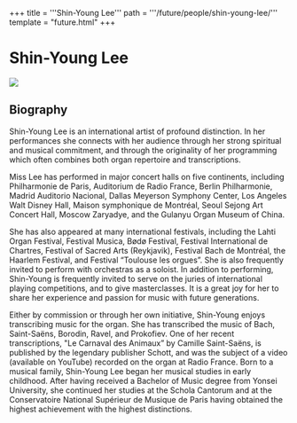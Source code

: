 +++
title = '''Shin-Young Lee'''
path = '''/future/people/shin-young-lee/'''
template = "future.html"
+++

<h1>Shin-Young Lee</h1>

<img src="https://custom.cvent.com/C3A4539B19F74ABCB6FCE437F6BC0A74/files/event/910aaf2914d44586a56fbd0b3b2c31c0/b855bc8d26f24f7fafcef6e4e73c4923.jpg">
<h2>Biography</h2>
<p>Shin-Young Lee is an international artist of profound distinction. In her performances she connects with her audience through her strong spiritual and musical commitment, and through the originality of her programming which often combines both organ repertoire and transcriptions.

Miss Lee has performed in major concert halls on five continents, including Philharmonie de Paris, Auditorium de Radio France, Berlin Philharmonie, Madrid Auditorio Nacional, Dallas Meyerson Symphony Center, Los Angeles Walt Disney Hall, Maison symphonique de Montréal, Seoul Sejong Art Concert Hall, Moscow Zaryadye, and the Gulanyu Organ Museum of China.

She has also appeared at many international festivals, including the Lahti Organ Festival, Festival Musica, Bødø Festival, Festival International de Chartres, Festival of Sacred Arts (Reykjavik), Festival Bach de Montréal, the Haarlem Festival, and Festival “Toulouse les orgues”. She is also frequently invited to perform with orchestras as a soloist. 
In addition to performing, Shin-Young is frequently invited to serve on the juries of international playing competitions, and to give masterclasses. It is a great joy for her to share her experience and passion for music with future generations.

Either by commission or through her own initiative, Shin-Young enjoys transcribing music for the organ.  She has transcribed the music of Bach, Saint-Saëns, Borodin, Ravel, and Prokofiev. One of her recent transcriptions, "Le Carnaval des Animaux” by Camille Saint-Saëns, is published by the legendary publisher Schott, and was the subject of a video (available on YouTube) recorded on the organ at Radio France.
Born to a musical family, Shin-Young Lee began her musical studies in early childhood. After having received a Bachelor of Music degree from Yonsei University, she continued her studies at the Schola Cantorum and at the Conservatoire National Supérieur de Musique de Paris having obtained the highest achievement with the highest distinctions.</p>

